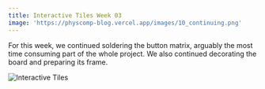 ```yaml
---
title: Interactive Tiles Week 03
image: 'https://physcomp-blog.vercel.app/images/10_continuing.png'
---
```


For this week, we continued soldering the button matrix, arguably the most time consuming part of the whole project. We also continued decorating the board and preparing its frame.

![Interactive Tiles](/images/10_continuing.png)